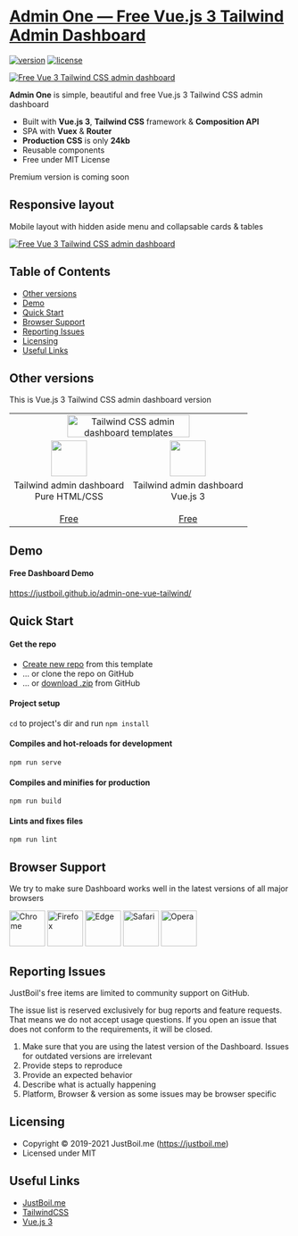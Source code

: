 # [Admin One &mdash; Free Vue.js 3 Tailwind Admin Dashboard](https://justboil.me/tailwind-admin-templates)


[![version](https://img.shields.io/github/v/release/justboil/admin-one-vue-tailwind?1.1.0)](https://justboil.me/tailwind-admin-templates)  [![license](https://img.shields.io/badge/license-MIT-blue.svg)](https://justboil.me/tailwind-admin-templates)

[![Free Vue 3 Tailwind CSS admin dashboard](https://justboil.me/images/one-vue3-tailwind/repository-preview-hi-res.png)](https://justboil.github.io/admin-one-vue-tailwind/)

**Admin One** is simple, beautiful and free Vue.js 3 Tailwind CSS admin dashboard

* Built with **Vue.js 3**, **Tailwind CSS** framework & **Composition API** 
* SPA with **Vuex** & **Router**
* **Production CSS** is only **24kb**
* Reusable components
* Free under MIT License

Premium version is coming soon

[comment]: <> (* [Premium version]&#40;https://justboil.me/tailwind-admin-templates&#41; available)

## Responsive layout

Mobile layout with hidden aside menu and collapsable cards & tables

[![Free Vue 3 Tailwind CSS admin dashboard](https://justboil.me/images/one-tailwind/repository-preview-m-hi-res.png)](https://justboil.github.io/admin-one-vue-tailwind/)

## Table of Contents

* [Other versions](#other-versions)
* [Demo](#demo)
* [Quick Start](#quick-start)
* [Browser Support](#browser-support)
* [Reporting Issues](#reporting-issues)
* [Licensing](#licensing)
* [Useful Links](#useful-links)

## Other versions

This is Vue.js 3 Tailwind CSS admin dashboard version

<table>
    <tr>
        <td align="center" colspan="2"><a href="https://justboil.me/tailwind-admin-templates"><img src="https://justboil.me/images/tailwind-gh-logo.png?v=2" width="219" height="40" alt="Tailwind CSS admin dashboard templates"></a></td>
    </tr>
    <tr>
        <td align="center"><a href="https://github.com/justboil/admin-one-tailwind" title="Free Tailwind CSS admin dashboard HTML"><img src="https://justboil.me/svg/language-html5.svg" width="64" height="64"></a></td>
        <td align="center"><a href="https://github.com/justboil/admin-one-vue-tailwind" title="Free Vue.js 3 Tailwind CSS admin dashboard"><img src="https://justboil.me/svg/vuejs.svg" width="64" height="64"></a></td>
    </tr>
    <tr>
        <td align="center">Tailwind admin dashboard<br/>Pure HTML/CSS<br/><br/><a href="https://github.com/justboil/admin-one-tailwind" title="Free Tailwind admin dashboard HTML CSS">Free</a></td>
        <td align="center">Tailwind admin dashboard<br/>Vue.js 3<br/><br/><a href="https://github.com/justboil/admin-one-vue-tailwind" title="Free Vue.js 3 Tailwind CSS admin dashboard">Free</a></td>
    </tr>
</table>

## Demo

#### Free Dashboard Demo

https://justboil.github.io/admin-one-vue-tailwind/

## Quick Start

#### Get the repo

* [Create new repo](https://github.com/justboil/admin-one-vue-tailwind/generate) from this template
* &hellip; or clone the repo on GitHub
* &hellip; or [download .zip](https://github.com/justboil/admin-one-vue-tailwind/archive/master.zip) from GitHub

#### Project setup

`cd` to project's dir and run `npm install`

#### Compiles and hot-reloads for development
```
npm run serve
```

#### Compiles and minifies for production
```
npm run build
```

#### Lints and fixes files
```
npm run lint
```

## Browser Support

We try to make sure Dashboard works well in the latest versions of all major browsers

<img src="https://justboil.me/images/browsers-svg/chrome.svg" width="64" height="64" alt="Chrome"> <img src="https://justboil.me/images/browsers-svg/firefox.svg" width="64" height="64" alt="Firefox"> <img src="https://justboil.me/images/browsers-svg/edge.svg" width="64" height="64" alt="Edge"> <img src="https://justboil.me/images/browsers-svg/safari.svg" width="64" height="64" alt="Safari"> <img src="https://justboil.me/images/browsers-svg/opera.svg" width="64" height="64" alt="Opera">

## Reporting Issues

JustBoil's free items are limited to community support on GitHub.

The issue list is reserved exclusively for bug reports and feature requests. That means we do not accept usage questions. If you open an issue that does not conform to the requirements, it will be closed.

1. Make sure that you are using the latest version of the Dashboard. Issues for outdated versions are irrelevant
2. Provide steps to reproduce
3. Provide an expected behavior
4. Describe what is actually happening
5. Platform, Browser & version as some issues may be browser specific

## Licensing

- Copyright &copy; 2019-2021 JustBoil.me (https://justboil.me)
- Licensed under MIT

## Useful Links

- [JustBoil.me](https://justboil.me/)
- [TailwindCSS](https://tailwindcss.com/)
- [Vue.js 3](https://v3.vuejs.org/)
